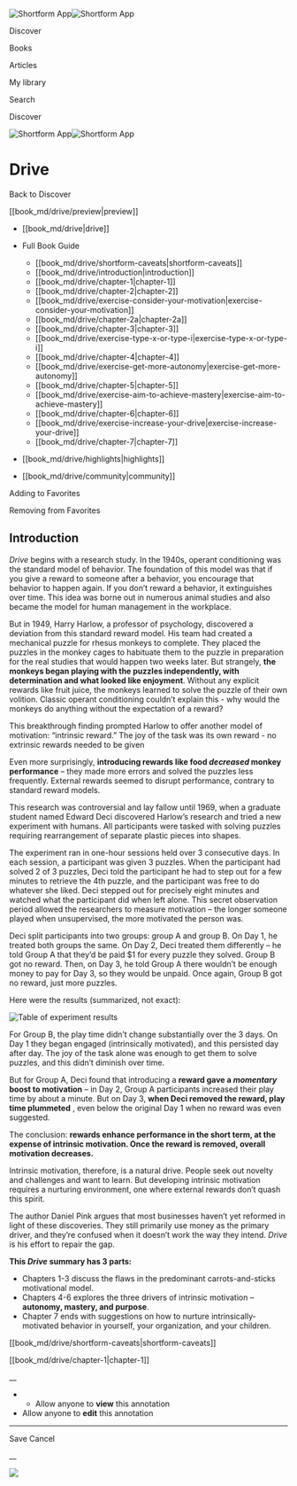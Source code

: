 ![Shortform App](/img/logo.36a2399e.svg)![Shortform App](/img/logo-dark.70c1b072.svg)

Discover

Books

Articles

My library

Search

Discover

![Shortform App](/img/logo.36a2399e.svg)![Shortform App](/img/logo-dark.70c1b072.svg)

# Drive

Back to Discover

[[book_md/drive/preview|preview]]

  * [[book_md/drive|drive]]
  * Full Book Guide

    * [[book_md/drive/shortform-caveats|shortform-caveats]]
    * [[book_md/drive/introduction|introduction]]
    * [[book_md/drive/chapter-1|chapter-1]]
    * [[book_md/drive/chapter-2|chapter-2]]
    * [[book_md/drive/exercise-consider-your-motivation|exercise-consider-your-motivation]]
    * [[book_md/drive/chapter-2a|chapter-2a]]
    * [[book_md/drive/chapter-3|chapter-3]]
    * [[book_md/drive/exercise-type-x-or-type-i|exercise-type-x-or-type-i]]
    * [[book_md/drive/chapter-4|chapter-4]]
    * [[book_md/drive/exercise-get-more-autonomy|exercise-get-more-autonomy]]
    * [[book_md/drive/chapter-5|chapter-5]]
    * [[book_md/drive/exercise-aim-to-achieve-mastery|exercise-aim-to-achieve-mastery]]
    * [[book_md/drive/chapter-6|chapter-6]]
    * [[book_md/drive/exercise-increase-your-drive|exercise-increase-your-drive]]
    * [[book_md/drive/chapter-7|chapter-7]]
  * [[book_md/drive/highlights|highlights]]
  * [[book_md/drive/community|community]]



Adding to Favorites 

Removing from Favorites 

## Introduction

_Drive_ begins with a research study. In the 1940s, operant conditioning was the standard model of behavior. The foundation of this model was that if you give a reward to someone after a behavior, you encourage that behavior to happen again. If you don’t reward a behavior, it extinguishes over time. This idea was borne out in numerous animal studies and also became the model for human management in the workplace.

But in 1949, Harry Harlow, a professor of psychology, discovered a deviation from this standard reward model. His team had created a mechanical puzzle for rhesus monkeys to complete. They placed the puzzles in the monkey cages to habituate them to the puzzle in preparation for the real studies that would happen two weeks later. But strangely, **the monkeys began playing with the puzzles independently, with determination and what looked like enjoyment**. Without any explicit rewards like fruit juice, the monkeys learned to solve the puzzle of their own volition. Classic operant conditioning couldn’t explain this - why would the monkeys do anything without the expectation of a reward?

This breakthrough finding prompted Harlow to offer another model of motivation: “intrinsic reward.” The joy of the task was its own reward - no extrinsic rewards needed to be given

Even more surprisingly, **introducing rewards like food _decreased_ monkey performance** – they made more errors and solved the puzzles less frequently. External rewards seemed to disrupt performance, contrary to standard reward models.

This research was controversial and lay fallow until 1969, when a graduate student named Edward Deci discovered Harlow’s research and tried a new experiment with humans. All participants were tasked with solving puzzles requiring rearrangement of separate plastic pieces into shapes.

The experiment ran in one-hour sessions held over 3 consecutive days. In each session, a participant was given 3 puzzles. When the participant had solved 2 of 3 puzzles, Deci told the participant he had to step out for a few minutes to retrieve the 4th puzzle, and the participant was free to do whatever she liked. Deci stepped out for precisely eight minutes and watched what the participant did when left alone. This secret observation period allowed the researchers to measure motivation – the longer someone played when unsupervised, the more motivated the person was.

Deci split participants into two groups: group A and group B. On Day 1, he treated both groups the same. On Day 2, Deci treated them differently – he told Group A that they’d be paid $1 for every puzzle they solved. Group B got no reward. Then, on Day 3, he told Group A there wouldn’t be enough money to pay for Day 3, so they would be unpaid. Once again, Group B got no reward, just more puzzles.

Here were the results (summarized, not exact):

![Table of experiment results](https://media.shortform.com/images/drive-puzzle-table.jpg)

For Group B, the play time didn’t change substantially over the 3 days. On Day 1 they began engaged (intrinsically motivated), and this persisted day after day. The joy of the task alone was enough to get them to solve puzzles, and this didn’t diminish over time.

But for Group A, Deci found that introducing a **reward gave a _momentary_ boost to motivation** – in Day 2, Group A participants increased their play time by about a minute. But on Day 3, **when Deci removed the reward, play time plummeted** , even below the original Day 1 when no reward was even suggested.

The conclusion: **rewards enhance performance in the short term, at the expense of intrinsic motivation. Once the reward is removed, overall motivation decreases.**

Intrinsic motivation, therefore, is a natural drive. People seek out novelty and challenges and want to learn. But developing intrinsic motivation requires a nurturing environment, one where external rewards don’t quash this spirit.

The author Daniel Pink argues that most businesses haven’t yet reformed in light of these discoveries. They still primarily use money as the primary driver, and they’re confused when it doesn’t work the way they intend. _Drive_ is his effort to repair the gap.

**This _Drive_ summary has 3 parts:**

  * Chapters 1-3 discuss the flaws in the predominant carrots-and-sticks motivational model.
  * Chapters 4-6 explores the three drivers of intrinsic motivation – **autonomy, mastery, and purpose**.
  * Chapter 7 ends with suggestions on how to nurture intrinsically-motivated behavior in yourself, your organization, and your children.



[[book_md/drive/shortform-caveats|shortform-caveats]]

[[book_md/drive/chapter-1|chapter-1]]

__

  *   * Allow anyone to **view** this annotation
  * Allow anyone to **edit** this annotation



* * *

Save Cancel

__




![](https://bat.bing.com/action/0?ti=56018282&Ver=2&mid=997d014f-69eb-4fc3-94fb-6f80aacc276a&sid=49fff5b0636c11eeb9c611038afc8668&vid=4a005010636c11ee80c703d4c4a7acd5&vids=0&msclkid=N&pi=0&lg=en-US&sw=800&sh=600&sc=24&nwd=1&tl=Shortform%20%7C%20Drive&p=https%3A%2F%2Fwww.shortform.com%2Fapp%2Fbook%2Fdrive%2Fintroduction&r=&lt=441&evt=pageLoad&sv=1&rn=460859)
